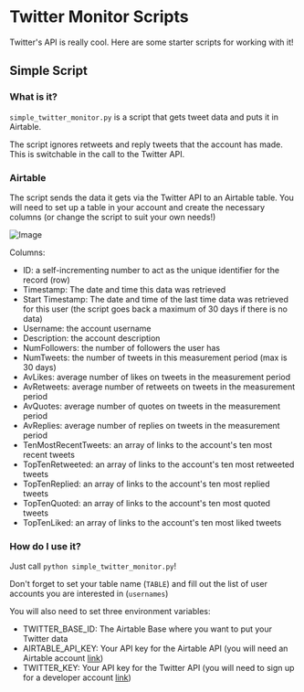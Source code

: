 # Twitter Monitor Scripts

Twitter's API is really cool. Here are some starter scripts for working with it!

## Simple Script

### What is it?

`simple_twitter_monitor.py` is a script that gets tweet data and puts it in Airtable.

The script ignores retweets and reply tweets that the account has made. This is switchable in the call to the Twitter API. 

### Airtable

The script sends the data it gets via the Twitter API to an Airtable table. You will need to set up a table in your account and create the necessary columns (or change the script to suit your own needs!)

![Image](/airtable_table.gif)

Columns:

- ID: a self-incrementing number to act as the unique identifier for the record (row)
- Timestamp: The date and time this data was retrieved
- Start Timestamp: The date and time of the last time data was retrieved for this user (the script goes back a maximum of 30 days if there is no data)
- Username: the account username
- Description: the account description
- NumFollowers: the number of followers the user has
- NumTweets: the number of tweets in this measurement period (max is 30 days)
- AvLikes: average number of likes on tweets in the measurement period
- AvRetweets: average number of retweets on tweets in the measurement period
- AvQuotes: average number of quotes on tweets in the measurement period
- AvReplies: average number of replies on tweets in the measurement period
- TenMostRecentTweets: an array of links to the account's ten most recent tweets
- TopTenRetweeted: an array of links to the account's ten most retweeted tweets
- TopTenReplied: an array of links to the account's ten most replied tweets
- TopTenQuoted: an array of links to the account's ten most quoted tweets
- TopTenLiked: an array of links to the account's ten most liked tweets

### How do I use it?

Just call `python simple_twitter_monitor.py`!

Don't forget to set your table name (`TABLE`) and fill out the list of user accounts you are interested in (`usernames`)

You will also need to set three environment variables:

- TWITTER_BASE_ID: The Airtable Base where you want to put your Twitter data
- AIRTABLE_API_KEY: Your API key for the Airtable API (you will need an Airtable account [link](https://airtable.com/))
- TWITTER_KEY: Your API key for the Twitter API (you will need to sign up for a developer account [link](https://developer.twitter.com/en))
